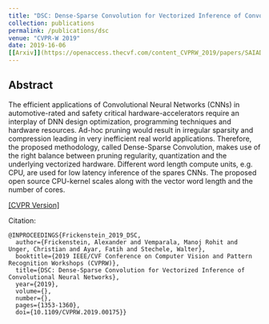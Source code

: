 ```yaml
---
title: "DSC: Dense-Sparse Convolution for Vectorized Inference of Convolutional Neural Networks"
collection: publications
permalink: /publications/dsc
venue: "CVPR-W 2019"
date: 2019-16-06
[[Arxiv]](https://openaccess.thecvf.com/content_CVPRW_2019/papers/SAIAD/Frickenstein_DSC_Dense-Sparse_Convolution_for_Vectorized_Inference_of_Convolutional_Neural_Networks_CVPRW_2019_paper.pdf)
---
```


## Abstract
The efficient applications of Convolutional Neural Networks (CNNs) in automotive-rated and safety critical hardware-accelerators require an interplay of DNN design optimization, programming techniques and hardware resources. Ad-hoc pruning would result in irregular sparsity and compression leading in very inefficient real world applications. Therefore, the proposed methodology, called Dense-Sparse Convolution, makes use of the right balance between pruning regularity, quantization and the underlying vectorized hardware. Different word length compute units, e.g. CPU, are used for low latency inference of the spares CNNs. The proposed open source CPU-kernel scales along with the vector word length and the number of cores.

[[CVPR Version]](https://openaccess.thecvf.com/content_CVPRW_2019/papers/SAIAD/Frickenstein_DSC_Dense-Sparse_Convolution_for_Vectorized_Inference_of_Convolutional_Neural_Networks_CVPRW_2019_paper.pdf)

Citation:
    
    @INPROCEEDINGS{Frickenstein_2019_DSC,
      author={Frickenstein, Alexander and Vemparala, Manoj Rohit and Unger, Christian and Ayar, Fatih and Stechele, Walter},
      booktitle={2019 IEEE/CVF Conference on Computer Vision and Pattern Recognition Workshops (CVPRW)}, 
      title={DSC: Dense-Sparse Convolution for Vectorized Inference of Convolutional Neural Networks}, 
      year={2019},
      volume={},
      number={},
      pages={1353-1360},
      doi={10.1109/CVPRW.2019.00175}}